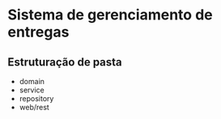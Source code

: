 # Sistema de gerenciamento de entregas

## Estruturação de pasta

* domain
* service
* repository
* web/rest
